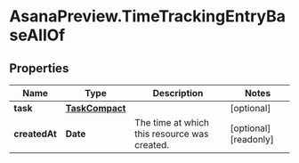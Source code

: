 # AsanaPreview.TimeTrackingEntryBaseAllOf

## Properties

Name | Type | Description | Notes
------------ | ------------- | ------------- | -------------
**task** | [**TaskCompact**](TaskCompact.md) |  | [optional] 
**createdAt** | **Date** | The time at which this resource was created. | [optional] [readonly] 


